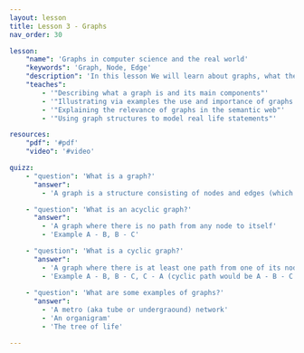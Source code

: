 ```yaml
---
layout: lesson
title: Lesson 3 - Graphs
nav_order: 30

lesson:
    "name": 'Graphs in computer science and the real world'
    "keywords": 'Graph, Node, Edge'
    "description": 'In this lesson We will learn about graphs, what they are and how they are relevant to knowledge representation. We will also see how they relate to the Semantic Web.'
    "teaches": 
        - '"Describing what a graph is and its main components"'
        - '"Illustrating via examples the use and importance of graphs for knowledge representation"'
        - '"Explaining the relevance of graphs in the semantic web"' 
        - '"Using graph structures to model real life statements"'

resources:
    "pdf": '#pdf'
    "video": '#video'

quizz:
    - "question": 'What is a graph?'
      "answer":   
        - 'A graph is a structure consisting of nodes and edges (which connect nodes to each other)'

    - "question": 'What is an acyclic graph?'
      "answer":   
        - 'A graph where there is no path from any node to itself'
        - 'Example A - B, B - C'

    - "question": 'What is a cyclic graph?'
      "answer":   
        - 'A graph where there is at least one path from one of its nodes to itself'
        - 'Example A - B, B - C, C - A (cyclic path would be A - B - C - A)'
        
    - "question": 'What are some examples of graphs?'
      "answer":   
        - 'A metro (aka tube or undergraound) network'
        - 'An organigram'
        - 'The tree of life'

---
```


